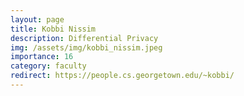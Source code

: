 ```yaml
---
layout: page
title: Kobbi Nissim
description: Differential Privacy
img: /assets/img/kobbi_nissim.jpeg
importance: 16
category: faculty
redirect: https://people.cs.georgetown.edu/~kobbi/
---
```

